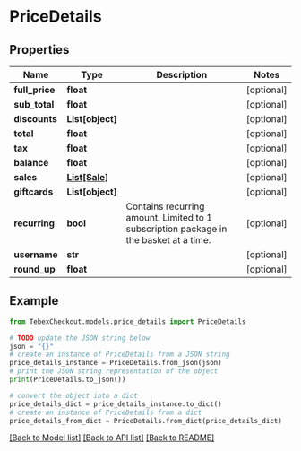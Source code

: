 # PriceDetails


## Properties

Name | Type | Description | Notes
------------ | ------------- | ------------- | -------------
**full_price** | **float** |  | [optional] 
**sub_total** | **float** |  | [optional] 
**discounts** | **List[object]** |  | [optional] 
**total** | **float** |  | [optional] 
**tax** | **float** |  | [optional] 
**balance** | **float** |  | [optional] 
**sales** | [**List[Sale]**](Sale.md) |  | [optional] 
**giftcards** | **List[object]** |  | [optional] 
**recurring** | **bool** | Contains recurring amount. Limited to 1 subscription package in the basket at a time. | [optional] 
**username** | **str** |  | [optional] 
**round_up** | **float** |  | [optional] 

## Example

```python
from TebexCheckout.models.price_details import PriceDetails

# TODO update the JSON string below
json = "{}"
# create an instance of PriceDetails from a JSON string
price_details_instance = PriceDetails.from_json(json)
# print the JSON string representation of the object
print(PriceDetails.to_json())

# convert the object into a dict
price_details_dict = price_details_instance.to_dict()
# create an instance of PriceDetails from a dict
price_details_from_dict = PriceDetails.from_dict(price_details_dict)
```
[[Back to Model list]](../README.md#documentation-for-models) [[Back to API list]](../README.md#documentation-for-api-endpoints) [[Back to README]](../README.md)


